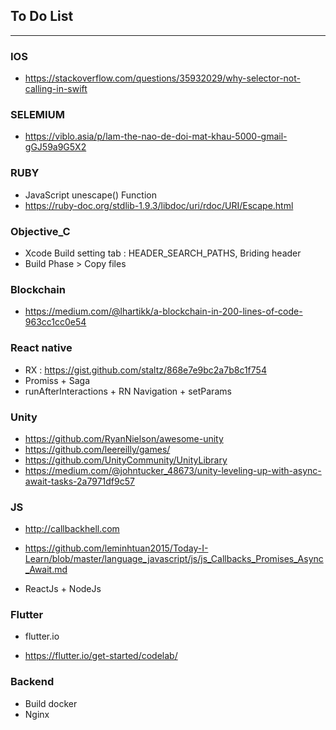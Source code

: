 ## To Do List
 
----------------------------------------------------------------------------

### IOS
* https://stackoverflow.com/questions/35932029/why-selector-not-calling-in-swift

### SELEMIUM
* https://viblo.asia/p/lam-the-nao-de-doi-mat-khau-5000-gmail-gGJ59a9G5X2

### RUBY
* JavaScript unescape() Function
* https://ruby-doc.org/stdlib-1.9.3/libdoc/uri/rdoc/URI/Escape.html


### Objective_C
* Xcode Build setting tab : HEADER_SEARCH_PATHS, Briding header
* Build Phase > Copy files

### Blockchain

* https://medium.com/@lhartikk/a-blockchain-in-200-lines-of-code-963cc1cc0e54


### React native
* RX : https://gist.github.com/staltz/868e7e9bc2a7b8c1f754
* Promiss + Saga
* runAfterInteractions + RN Navigation + setParams

### Unity

* https://github.com/RyanNielson/awesome-unity
* https://github.com/leereilly/games/
* https://github.com/UnityCommunity/UnityLibrary
* https://medium.com/@johntucker_48673/unity-leveling-up-with-async-await-tasks-2a7971df9c57

### JS
* http://callbackhell.com
* https://github.com/leminhtuan2015/Today-I-Learn/blob/master/language_javascript/js/js_Callbacks_Promises_Async_Await.md

* ReactJs + NodeJs

### Flutter
* flutter.io 
- https://flutter.io/get-started/codelab/

### Backend

* Build docker
* Nginx

